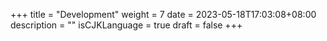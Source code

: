 +++
title = "Development"
weight = 7
date = 2023-05-18T17:03:08+08:00
description = ""
isCJKLanguage = true
draft = false
+++

